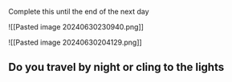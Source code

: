 Complete this until the end of the next day

![[Pasted image 20240630230940.png]]

![[Pasted image 20240630204129.png]]

## Do you travel by night or cling to the lights
